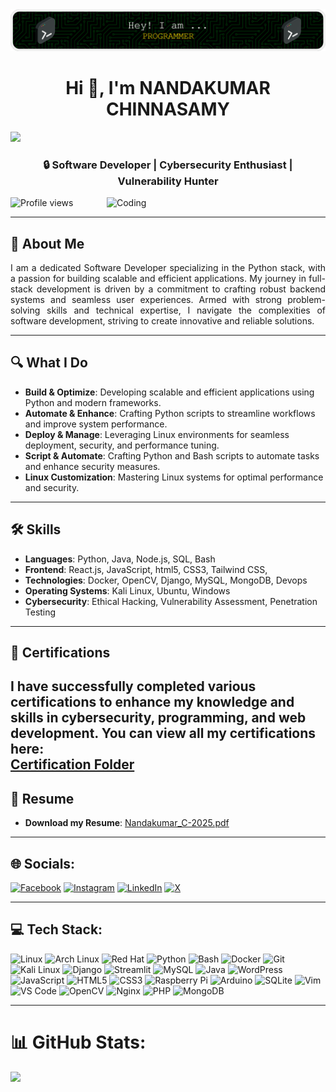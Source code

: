 <div align="center">
  <img src="https://github.com/KIRAN-KUMAR-K3/badges/blob/main/BANNER7.png" alt="Logo">
</div>
<h1 align="center">Hi 👋, I'm NANDAKUMAR CHINNASAMY</h1>

<a href="https://github.com/404"><img src="https://user-images.githubusercontent.com/73097560/115834477-dbab4500-a447-11eb-908a-139a6edaec5c.gif"></a>
<h3><p align="center"><b>🔒 Software Developer | Cybersecurity Enthusiast | Vulnerability Hunter</b></p></h3>

<img align="right" alt="Coding" width="350" src="https://media.tenor.com/rePDfDWO3XoAAAAd/hacking.gif">

<p align="left"> 
  <img src="https://komarev.com/ghpvc/?username=kiran-kumar-k3&label=Profile%20views&color=0e75b6&style=flat" alt="Profile views">
</p>

---
## 🚀 About Me
<div style="text-align: justify;">
I am a dedicated Software Developer specializing in the Python stack, with a passion for building scalable and efficient applications. My journey in full-stack development is driven by a commitment to crafting robust backend systems and seamless user experiences. Armed with strong problem-solving skills and technical expertise, I navigate the complexities of software development, striving to create innovative and reliable solutions.
</div>

---
## 🔍 What I Do

- **Build & Optimize**: Developing scalable and efficient applications using Python and modern frameworks.
- **Automate & Enhance**: Crafting Python scripts to streamline workflows and improve system performance.
- **Deploy & Manage**: Leveraging Linux environments for seamless deployment, security, and performance tuning.
- **Script & Automate**: Crafting Python and Bash scripts to automate tasks and enhance security measures.
- **Linux Customization**: Mastering Linux systems for optimal performance and security.

---

## 🛠️ Skills
- **Languages**: Python, Java, Node.js, SQL, Bash
- **Frontend**: React.js, JavaScript, html5, CSS3, Tailwind CSS,
- **Technologies**: Docker, OpenCV, Django, MySQL, MongoDB, Devops
- **Operating Systems**: Kali Linux, Ubuntu, Windows
- **Cybersecurity**: Ethical Hacking, Vulnerability Assessment, Penetration Testing
---
## 📜 Certifications
I have successfully completed various certifications to enhance my knowledge and skills in cybersecurity, programming, and web development. You can view all my certifications here:  
[**Certification Folder**](https://drive.google.com/drive/u/0/folders/1oVRnwNEBzYflawwZx8AQ135OqOQfiZxn)
---
## 📄 Resume
- **Download my Resume**: [Nandakumar_C-2025.pdf](https://docs.google.com/document/d/16CmUamzH6pcTC9ehYbb4cLyvYyJbe_5TmbvRQ6AbKfQ/edit?tab=t.0)
---
## 🌐 Socials:
[![Facebook](https://img.shields.io/badge/Facebook-%231877F2.svg?logo=Facebook&logoColor=white)]()
[![Instagram](https://img.shields.io/badge/Instagram-%23E4405F.svg?logo=Instagram&logoColor=white)]()
[![LinkedIn](https://img.shields.io/badge/LinkedIn-%230077B5.svg?logo=linkedin&logoColor=white)](https://www.linkedin.com/in/nandakumar-chinnasamy-835ba9286/)
[![X](https://img.shields.io/badge/X-black.svg?logo=X&logoColor=white)]() 

---
## 💻 Tech Stack:
![Linux](https://img.shields.io/badge/Linux-%23FCC624.svg?style=flat&logo=linux&logoColor=black)
![Arch Linux](https://img.shields.io/badge/Arch_Linux-%231793D1.svg?style=flat&logo=arch-linux&logoColor=white)
![Red Hat](https://img.shields.io/badge/Red_Hat-%23EE0000.svg?style=flat&logo=red-hat&logoColor=white)
![Python](https://img.shields.io/badge/Python-%23FFD43B.svg?style=flat&logo=python&logoColor=blue)
![Bash](https://img.shields.io/badge/Bash-%23121011.svg?style=flat&logo=gnu-bash&logoColor=white)
![Docker](https://img.shields.io/badge/Docker-%230db7ed.svg?style=flat&logo=docker&logoColor=white)
![Git](https://img.shields.io/badge/Git-%23F05032.svg?style=flat&logo=git&logoColor=white)
![Kali Linux](https://img.shields.io/badge/Kali_Linux-%23557C94.svg?style=flat&logo=kalilinux&logoColor=white)
![Django](https://img.shields.io/badge/Django-%23092E20.svg?style=flat&logo=django&logoColor=white)
![Streamlit](https://img.shields.io/badge/Streamlit-%FF4B4B.svg?style=flat&logo=streamlit&logoColor=white)
![MySQL](https://img.shields.io/badge/MySQL-%2300f.svg?style=flat&logo=mysql&logoColor=white)
![Java](https://img.shields.io/badge/Java-%23ED8B00.svg?style=flat&logo=java&logoColor=white)
![WordPress](https://img.shields.io/badge/WordPress-%23117AC9.svg?style=flat&logo=wordpress&logoColor=white)
![JavaScript](https://img.shields.io/badge/JavaScript-%23F7DF1E.svg?style=flat&logo=javascript&logoColor=black)
![HTML5](https://img.shields.io/badge/HTML5-%23E34F26.svg?style=flat&logo=html5&logoColor=white)
![CSS3](https://img.shields.io/badge/CSS3-%231572B6.svg?style=flat&logo=css3&logoColor=white)
![Raspberry Pi](https://img.shields.io/badge/Raspberry_Pi-%23A22846.svg?style=flat&logo=raspberry-pi&logoColor=white)
![Arduino](https://img.shields.io/badge/Arduino-%2300979D.svg?style=flat&logo=arduino&logoColor=white)
![SQLite](https://img.shields.io/badge/SQLite-%2307405E.svg?style=flat&logo=sqlite&logoColor=white)
![Vim](https://img.shields.io/badge/Vim-%2311AB00.svg?style=flat&logo=vim&logoColor=white)
![VS Code](https://img.shields.io/badge/VS_Code-%23007ACC.svg?style=flat&logo=visual-studio-code&logoColor=white)
![OpenCV](https://img.shields.io/badge/OpenCV-%23white.svg?style=flat&logo=opencv&logoColor=5C3EE8)
![Nginx](https://img.shields.io/badge/Nginx-%23009639.svg?style=flat&logo=nginx&logoColor=white)
![PHP](https://img.shields.io/badge/PHP-%23777BB4.svg?style=flat&logo=php&logoColor=white)
![MongoDB](https://img.shields.io/badge/MongoDB-%2347A248.svg?style=flat&logo=mongodb&logoColor=white)

---
# 📊 GitHub Stats:
![](https://github-readme-streak-stats.herokuapp.com/?user=KIRAN-KUMAR-K3&theme=highcontrast&hide_border=false)

<!-- ## 🏆 GitHub Trophies
![](https://github-profile-trophy.vercel.app/?username=KIRAN-KUMAR-K3&theme=juicyfresh&no-frame=false&no-bg=false&margin-w=4)
[![@kirankumark3's Holopin board](https://holopin.me/kirankumark3)](https://holopin.io/@kirankumark3)
--- -->
